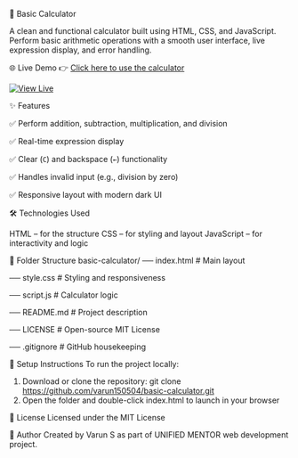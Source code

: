 🔢 Basic Calculator

A clean and functional calculator built using HTML, CSS, and JavaScript.  
Perform basic arithmetic operations with a smooth user interface, live expression display, and error handling.


🌐 Live Demo
👉 [Click here to use the calculator](https://varun150504.github.io/basic-calculator/)

[![View Live](https://img.shields.io/badge/View%20Calculator-Live%20Now-brightgreen?style=for-the-badge&logo=github)](https://varun150504.github.io/basic-calculator/)


 ✨ Features

 ✅ Perform addition, subtraction, multiplication, and division
 
 ✅ Real-time expression display
 
 ✅ Clear (`C`) and backspace (`←`) functionality
 
 ✅ Handles invalid input (e.g., division by zero)
 
 ✅ Responsive layout with modern dark UI
 


 🛠️ Technologies Used

HTML – for the structure
CSS – for styling and layout
JavaScript – for interactivity and logic

 📁 Folder Structure
 basic-calculator/
── index.html # Main layout

── style.css # Styling and responsiveness

── script.js # Calculator logic

── README.md # Project description

── LICENSE # Open-source MIT License

── .gitignore # GitHub housekeeping





🚀 Setup Instructions
To run the project locally:

1. Download or clone the repository:
git clone https://github.com/varun150504/basic-calculator.git
2. Open the folder and double-click index.html to launch in your browser


📜 License
Licensed under the MIT License

🙌 Author
Created by Varun S as part of UNIFIED MENTOR web development project.







